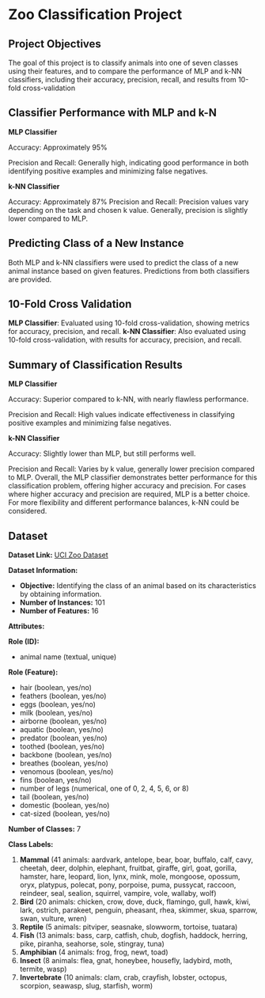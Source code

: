 # Zoo Classification Project

## Project Objectives
The goal of this project is to classify animals into one of seven classes using their features, and to compare the performance of MLP and k-NN classifiers, including their accuracy, precision, recall, and results from 10-fold cross-validation

## Classifier Performance with MLP and k-N
**MLP Classifier**

Accuracy: Approximately 95%

Precision and Recall: Generally high, indicating good performance in both identifying positive examples and minimizing false negatives.

**k-NN Classifier**

Accuracy: Approximately 87%
Precision and Recall: Precision values vary depending on the task and chosen k value. Generally, precision is slightly lower compared to MLP.

## Predicting Class of a New Instance
Both MLP and k-NN classifiers were used to predict the class of a new animal instance based on given features. Predictions from both classifiers are provided.

## 10-Fold Cross Validation
**MLP Classifier**: Evaluated using 10-fold cross-validation, showing metrics for accuracy, precision, and recall.
**k-NN Classifier**: Also evaluated using 10-fold cross-validation, with results for accuracy, precision, and recall.

## Summary of Classification Results
**MLP Classifier**


Accuracy: Superior compared to k-NN, with nearly flawless performance.

Precision and Recall: High values indicate effectiveness in classifying positive examples and minimizing false negatives.

**k-NN Classifier**


Accuracy: Slightly lower than MLP, but still performs well.

Precision and Recall: Varies by k value, generally lower precision compared to MLP.
Overall, the MLP classifier demonstrates better performance for this classification problem, offering higher accuracy and precision. For cases where higher accuracy and precision are required, MLP is a better choice. For more flexibility and different performance balances, k-NN could be considered.

## Dataset
**Dataset Link:** [UCI Zoo Dataset](https://archive.ics.uci.edu/dataset/111/zoo)

**Dataset Information:**
- **Objective:** Identifying the class of an animal based on its characteristics by obtaining information.
- **Number of Instances:** 101
- **Number of Features:** 16

**Attributes:**

**Role (ID):**
- animal name (textual, unique)

**Role (Feature):**
- hair (boolean, yes/no)
- feathers (boolean, yes/no)
- eggs (boolean, yes/no)
- milk (boolean, yes/no)
- airborne (boolean, yes/no)
- aquatic (boolean, yes/no)
- predator (boolean, yes/no)
- toothed (boolean, yes/no)
- backbone (boolean, yes/no)
- breathes (boolean, yes/no)
- venomous (boolean, yes/no)
- fins (boolean, yes/no)
- number of legs (numerical, one of 0, 2, 4, 5, 6, or 8)
- tail (boolean, yes/no)
- domestic (boolean, yes/no)
- cat-sized (boolean, yes/no)

**Number of Classes:** 7

**Class Labels:**
1. **Mammal** (41 animals: aardvark, antelope, bear, boar, buffalo, calf, cavy, cheetah, deer, dolphin, elephant, fruitbat, giraffe, girl, goat, gorilla, hamster, hare, leopard, lion, lynx, mink, mole, mongoose, opossum, oryx, platypus, polecat, pony, porpoise, puma, pussycat, raccoon, reindeer, seal, sealion, squirrel, vampire, vole, wallaby, wolf)
2. **Bird** (20 animals: chicken, crow, dove, duck, flamingo, gull, hawk, kiwi, lark, ostrich, parakeet, penguin, pheasant, rhea, skimmer, skua, sparrow, swan, vulture, wren)
3. **Reptile** (5 animals: pitviper, seasnake, slowworm, tortoise, tuatara)
4. **Fish** (13 animals: bass, carp, catfish, chub, dogfish, haddock, herring, pike, piranha, seahorse, sole, stingray, tuna)
5. **Amphibian** (4 animals: frog, frog, newt, toad)
6. **Insect** (8 animals: flea, gnat, honeybee, housefly, ladybird, moth, termite, wasp)
7. **Invertebrate** (10 animals: clam, crab, crayfish, lobster, octopus, scorpion, seawasp, slug, starfish, worm)



